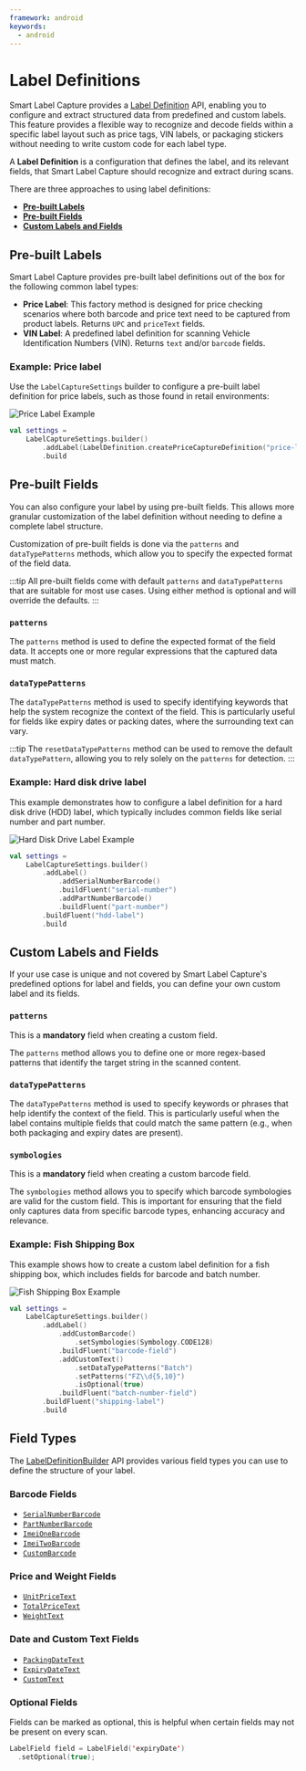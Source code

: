 ```yaml
---
framework: android
keywords:
  - android
---
```


# Label Definitions

Smart Label Capture provides a [Label Definition](https://docs.scandit.com/data-capture-sdk/android/label-capture/api/label-definition.html#label-definition) API, enabling you to configure and extract structured data from predefined and custom labels. This feature provides a flexible way to recognize and decode fields within a specific label layout such as price tags, VIN labels, or packaging stickers without needing to write custom code for each label type.

A **Label Definition** is a configuration that defines the label, and its relevant fields, that Smart Label Capture should recognize and extract during scans.

There are three approaches to using label definitions:

- [**Pre-built Labels**](#pre-built-labels)
- [**Pre-built Fields**](#pre-built-fields)
- [**Custom Labels and Fields**](#custom-labels-and-fields)

## Pre-built Labels

Smart Label Capture provides pre-built label definitions out of the box for the following common label types:

- **Price Label**: This factory method is designed for price checking scenarios where both barcode and price text need to be captured from product labels. Returns `UPC` and `priceText` fields.
- **VIN Label**: A predefined label definition for scanning Vehicle Identification Numbers (VIN). Returns `text` and/or `barcode` fields.

### Example: Price label

Use the `LabelCaptureSettings` builder to configure a pre-built label definition for price labels, such as those found in retail environments:

![Price Label Example](/img/slc/price-label.png)

```kotlin
val settings = 
    LabelCaptureSettings.builder()
        .addLabel(LabelDefinition.createPriceCaptureDefinition("price-label"))
        .build
```

## Pre-built Fields

You can also configure your label by using pre-built fields. This allows more granular customization of the label definition without needing to define a complete label structure.

Customization of pre-built fields is done via the `patterns` and `dataTypePatterns` methods, which allow you to specify the expected format of the field data.

:::tip
All pre-built fields come with default `patterns` and `dataTypePatterns` that are suitable for most use cases. Using either method is optional and will override the defaults.
:::

### `patterns`

The `patterns` method is used to define the expected format of the field data. It accepts one or more regular expressions that the captured data must match.

### `dataTypePatterns`

The `dataTypePatterns` method is used to specify identifying keywords that help the system recognize the context of the field. This is particularly useful for fields like expiry dates or packing dates, where the surrounding text can vary.

:::tip
The `resetDataTypePatterns` method can be used to remove the default `dataTypePattern`, allowing you to rely solely on the `patterns` for detection.
:::

### Example: Hard disk drive label

This example demonstrates how to configure a label definition for a hard disk drive (HDD) label, which typically includes common fields like serial number and part number.

![Hard Disk Drive Label Example](/img/slc/hdd-label.png)

```kotlin
val settings = 
    LabelCaptureSettings.builder()
        .addLabel()
            .addSerialNumberBarcode()
            .buildFluent("serial-number")
            .addPartNumberBarcode()
            .buildFluent("part-number")
        .buildFluent("hdd-label")
        .build
```

## Custom Labels and Fields

If your use case is unique and not covered by Smart Label Capture's predefined options for label and fields, you can define your own custom label and its fields.

### `patterns`

This is a **mandatory** field when creating a custom field.

The `patterns` method allows you to define one or more regex-based patterns that identify the target string in the scanned content.

### `dataTypePatterns`

The `dataTypePatterns` method is used to specify keywords or phrases that help identify the context of the field. This is particularly useful when the label contains multiple fields that could match the same pattern (e.g., when both packaging and expiry dates are present).

### `symbologies`

This is a **mandatory** field when creating a custom barcode field.

The `symbologies` method allows you to specify which barcode symbologies are valid for the custom field. This is important for ensuring that the field only captures data from specific barcode types, enhancing accuracy and relevance.

### Example: Fish Shipping Box

This example shows how to create a custom label definition for a fish shipping box, which includes fields for barcode and batch number.

![Fish Shipping Box Example](/img/slc/fish-shipping-box.png)

```kotlin
val settings = 
    LabelCaptureSettings.builder()
        .addLabel()
            .addCustomBarcode()
                .setSymbologies(Symbology.CODE128)
            .buildFluent("barcode-field")
            .addCustomText()
                .setDataTypePatterns("Batch")
                .setPatterns("FZ\\d{5,10}")
                .isOptional(true)
            .buildFluent("batch-number-field")
        .buildFluent("shipping-label")
        .build
```

## Field Types

The [LabelDefinitionBuilder](https://docs.scandit.com/data-capture-sdk/android/label-capture/api/label-definition-builder.html) API provides various field types you can use to define the structure of your label.

### Barcode Fields

* [`SerialNumberBarcode`](https://docs.scandit.com/data-capture-sdk/android/label-capture/api/serial-number-barcode.html#serial-number-barcode)
* [`PartNumberBarcode`](https://docs.scandit.com/data-capture-sdk/android/label-capture/api/part-number-barcode.html#part-number-barcode)
* [`ImeiOneBarcode`](https://docs.scandit.com/data-capture-sdk/android/label-capture/api/imei-one-barcode.html#imei-one-barcode)
* [`ImeiTwoBarcode`](https://docs.scandit.com/data-capture-sdk/android/label-capture/api/imei-two-barcode.html#imei-two-barcode)
* [`CustomBarcode`](https://docs.scandit.com/data-capture-sdk/android/label-capture/api/custom-barcode.html#custom-barcode)

### Price and Weight Fields

* [`UnitPriceText`](https://docs.scandit.com/data-capture-sdk/android/label-capture/api/unit-price-text.html#unit-price-text)
* [`TotalPriceText`](https://docs.scandit.com/data-capture-sdk/android/label-capture/api/total-price-text.html#total-price-text)
* [`WeightText`](https://docs.scandit.com/data-capture-sdk/android/label-capture/api/weight-text.html#weight-text)

### Date and Custom Text Fields

* [`PackingDateText`](https://docs.scandit.com/data-capture-sdk/android/label-capture/api/packing-date-text.html#packing-date-text)
* [`ExpiryDateText`](https://docs.scandit.com/data-capture-sdk/android/label-capture/api/expiry-date-text.html#expiry-date-text)
* [`CustomText`](https://docs.scandit.com/data-capture-sdk/android/label-capture/api/custom-text.html#custom-text)

### Optional Fields

Fields can be marked as optional, this is helpful when certain fields may not be present on every scan.

```kotlin
LabelField field = LabelField('expiryDate')
  .setOptional(true);
```